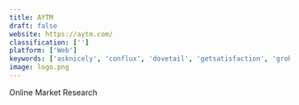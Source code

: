 ```yaml
---
title: AYTM
draft: false 
website: https://aytm.com/
classification: ['']
platform: ['Web']
keywords: ['asknicely', 'conflux', 'dovetail', 'getsatisfaction', 'grohawk', 'handrail', 'nom_nom', 'powerreviews', 'questionpro', 'ramen', 'suggestion_ox', 'survicate', 'usabilla', 'useresponse', 'usefulfeedback', 'userreport', 'validately', 'wootric', 'delighted', 'rekommend']
image: logo.png
---
```

Online Market Research